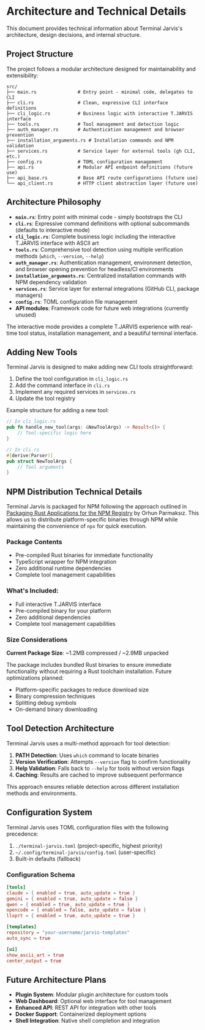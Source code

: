 # Architecture and Technical Details

This document provides technical information about Terminal Jarvis's architecture, design decisions, and internal structure.

## Project Structure

The project follows a modular architecture designed for maintainability and extensibility:

```
src/
├── main.rs               # Entry point - minimal code, delegates to CLI
├── cli.rs                # Clean, expressive CLI interface definitions
├── cli_logic.rs          # Business logic with interactive T.JARVIS interface
├── tools.rs              # Tool management and detection logic
├── auth_manager.rs       # Authentication management and browser prevention
├── installation_arguments.rs # Installation commands and NPM validation
├── services.rs           # Service layer for external tools (gh CLI, etc.)
├── config.rs             # TOML configuration management
├── api.rs                # Modular API endpoint definitions (future use)
├── api_base.rs           # Base API route configurations (future use)
└── api_client.rs         # HTTP client abstraction layer (future use)
```

## Architecture Philosophy

- **`main.rs`**: Entry point with minimal code - simply bootstraps the CLI
- **`cli.rs`**: Expressive command definitions with optional subcommands (defaults to interactive mode)
- **`cli_logic.rs`**: Complete business logic including the interactive T.JARVIS interface with ASCII art
- **`tools.rs`**: Comprehensive tool detection using multiple verification methods (`which`, `--version`, `--help`)
- **`auth_manager.rs`**: Authentication management, environment detection, and browser opening prevention for headless/CI environments
- **`installation_arguments.rs`**: Centralized installation commands with NPM dependency validation
- **`services.rs`**: Service layer for external integrations (GitHub CLI, package managers)
- **`config.rs`**: TOML configuration file management
- **API modules**: Framework code for future web integrations (currently unused)

The interactive mode provides a complete T.JARVIS experience with real-time tool status, installation management, and a beautiful terminal interface.

## Adding New Tools

Terminal Jarvis is designed to make adding new CLI tools straightforward:

1. Define the tool configuration in `cli_logic.rs`
2. Add the command interface in `cli.rs`
3. Implement any required services in `services.rs`
4. Update the tool registry

Example structure for adding a new tool:

```rust
// In cli_logic.rs
pub fn handle_new_tool(args: &NewToolArgs) -> Result<()> {
    // Tool-specific logic here
}

// In cli.rs
#[derive(Parser)]
pub struct NewToolArgs {
    // Tool arguments
}
```

## NPM Distribution Technical Details

Terminal Jarvis is packaged for NPM following the approach outlined in [Packaging Rust Applications for the NPM Registry](https://blog.orhun.dev/packaging-rust-for-npm/) by Orhun Parmaksız. This allows us to distribute platform-specific binaries through NPM while maintaining the convenience of `npx` for quick execution.

### Package Contents

- Pre-compiled Rust binaries for immediate functionality
- TypeScript wrapper for NPM integration
- Zero additional runtime dependencies
- Complete tool management capabilities

### What's Included:

- Full interactive T.JARVIS interface
- Pre-compiled binary for your platform
- Zero additional dependencies
- Complete tool management capabilities

### Size Considerations

**Current Package Size**: ~1.2MB compressed / ~2.9MB unpacked

The package includes bundled Rust binaries to ensure immediate functionality without requiring a Rust toolchain installation. Future optimizations planned:

- Platform-specific packages to reduce download size
- Binary compression techniques
- Splitting debug symbols
- On-demand binary downloading

## Tool Detection Architecture

Terminal Jarvis uses a multi-method approach for tool detection:

1. **PATH Detection**: Uses `which` command to locate binaries
2. **Version Verification**: Attempts `--version` flag to confirm functionality
3. **Help Validation**: Falls back to `--help` for tools without version flags
4. **Caching**: Results are cached to improve subsequent performance

This approach ensures reliable detection across different installation methods and environments.

## Configuration System

Terminal Jarvis uses TOML configuration files with the following precedence:

1. `./terminal-jarvis.toml` (project-specific, highest priority)
2. `~/.config/terminal-jarvis/config.toml` (user-specific)
3. Built-in defaults (fallback)

### Configuration Schema

```toml
[tools]
claude = { enabled = true, auto_update = true }
gemini = { enabled = true, auto_update = false }
qwen = { enabled = true, auto_update = true }
opencode = { enabled = false, auto_update = false }
llxprt = { enabled = true, auto_update = true }

[templates]
repository = "your-username/jarvis-templates"
auto_sync = true

[ui]
show_ascii_art = true
center_output = true
```

## Future Architecture Plans

- **Plugin System**: Modular plugin architecture for custom tools
- **Web Dashboard**: Optional web interface for tool management
- **Enhanced API**: REST API for integration with other tools
- **Docker Support**: Containerized deployment options
- **Shell Integration**: Native shell completion and integration
